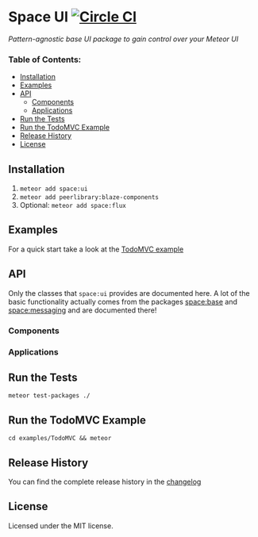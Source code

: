 # Space UI [![Circle CI](https://circleci.com/gh/meteor-space/ui.svg?style=svg)](https://circleci.com/gh/meteor-space/ui)

_Pattern-agnostic base UI package to gain control over your Meteor UI_

### Table of Contents:
* [Installation](#installation)
* [Examples](#examples)
* [API](#documentation)
  * [Components](#components)
  * [Applications](#applications)
* [Run the Tests](#run-the-tests)
* [Run the TodoMVC Example](#run-the-todomvc-example)
* [Release History](#release-history)
* [License](#license)

## Installation
1. `meteor add space:ui`
2. `meteor add peerlibrary:blaze-components`
3. Optional: `meteor add space:flux`


## Examples
For a quick start take a look at the [TodoMVC example](https://github.com/meteor-space/TodoMVC)

## API
Only the classes that `space:ui` provides are documented here.
A lot of the basic functionality actually comes from the packages [space:base](https://github.com/meteor-space/base) and [space:messaging](https://github.com/meteor-space/messaging) and are documented there!

### Components

### Applications


## Run the Tests
`meteor test-packages ./`

## Run the TodoMVC Example
`cd examples/TodoMVC && meteor`

## Release History
You can find the complete release history in the [changelog](https://github.com/meteor-space/flux/blob/master/CHANGELOG.md)

## License
Licensed under the MIT license.
